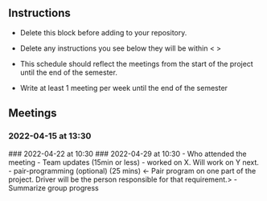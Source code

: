 
## Instructions
- Delete this block before adding to your repository. 
- Delete any instructions you see below they will be within < >
  
- This schedule should reflect the meetings from the start of the project until the
end of the semester.
- Write at least 1 meeting per week until the end of the semester
  
## Meetings
### 2022-04-15 at 13:30
<meeting template would go here>
<only fill in template once you had the meeting>
<see example on the last date>
<use date format YYYY-MM-DD at HH:MM>
### 2022-04-22 at 10:30
<meeting template would go here>
<only fill in template once you had the meeting>
### 2022-04-29 at 10:30
- Who attended the meeting
- Team updates (15min or less)
  <Each team member gives an update of what they did from the last meeting and what
they plan to do next. If they are stuck, bring it up here to see if others can 
help.>
  - <name> worked on X. Will work on Y next. 
- pair-programming (optional) (25 mins)
  <- Pair program on one part of the project. Driver will be the person responsible
for that requirement.>
- Summarize group progress

